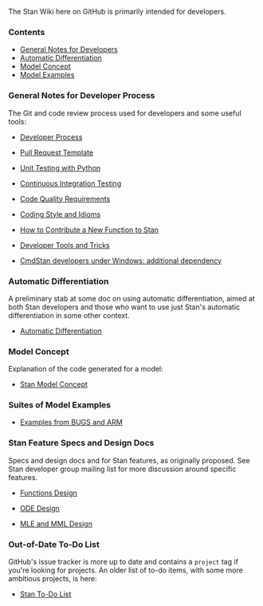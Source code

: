The Stan Wiki here on GitHub is primarily intended for developers.

### Contents
* [General Notes for Developers](https://github.com/stan-dev/stan/wiki#general-notes-for-developer-process)
* [Automatic Differentiation](https://github.com/stan-dev/stan/wiki#automatic-differentiation)
* [Model Concept](https://github.com/stan-dev/stan/wiki#model-concept)
* [Model Examples](https://github.com/stan-dev/stan/wiki#suites-of-model-examples)

### General Notes for Developer Process

The Git and code review process used for developers and some useful tools:

* [Developer Process](wiki/Developer-Process)

* [Pull Request Template](wiki/Pull-Request-Template)

* [Unit Testing with Python](wiki/Testing-Stan-using-Gnu-Make-and-Python)

* [Continuous Integration Testing](wiki/Continuous-Integration)

* [Code Quality Requirements](wiki/Code-Quality)

* [Coding Style and Idioms](wiki/Coding-Style-and-Idioms)

* [How to Contribute a New Function to Stan](wiki/Contributing-New-Functions-to-Stan)

* [Developer Tools and Tricks](wiki/Developer-Tricks)

* [CmdStan developers under Windows: additional dependency](wiki/CmdStan-developers-under-Windows:-additional-dependency)


### Automatic Differentiation

A preliminary stab at some doc on using automatic differentiation, aimed at both Stan developers and those who want to use just Stan's automatic differentiation in some other context. 

* [Automatic Differentiation](wiki/Automatic-Differentiation-API)

### Model Concept

Explanation of the code generated for a model:

* [Stan Model Concept](wiki/Model-Concept) 


### Suites of Model Examples

* [Examples from BUGS and ARM](https://github.com/stan-dev/example-models/wiki)


### Stan Feature Specs and Design Docs

Specs and design docs and for Stan features, as originally proposed.  See Stan developer group mailing list for more discussion around specific features.

* [Functions Design](wiki/Function-Syntax-and-Semantics-Design)

* [ODE Design](wiki/ODE-Integrator-Support)

* [MLE and MML Design](wiki/MLE-and-MML-Design)

### Out-of-Date To-Do List

GitHub's issue tracker is more up to date and contains a `project` tag if you're looking for projects. An older list of to-do items, with some more ambitious projects, is here:

* [Stan To-Do List](wiki/To-Do-List)